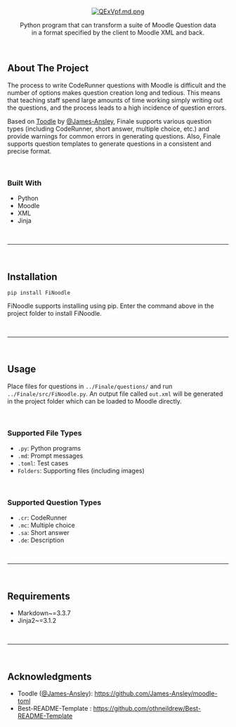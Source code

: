 <!-- TITLE -->
<br />
<div align="center">
  <a href="https://github.com/github_username/repo_name">
    <a href="https://freeimage.host/i/QExVpf"><img src="https://iili.io/QExVpf.md.png" alt="QExVpf.md.png" border="0"></a>
  </a>

  <p align="center">
    Python program that can transform a suite of Moodle Question data 
    <br>
    in a format specified by the client to Moodle XML and back.
  </p>
</div>

<br>

<!-- ABOUT THE PROJECT -->
## About The Project
The process to write CodeRunner questions with Moodle is difficult and the number of options makes question creation long and tedious. This means that teaching staff spend large amounts of time working simply writing out the questions, and the process leads to a high incidence of question errors.

Based on <a href="https://github.com/James-Ansley/moodle-toml">Toodle</a> by <a href="https://github.com/James-Ansley">@James-Ansley</a>, Finale supports various question types (including CodeRunner, short answer, multiple choice, etc.) and provide warnings for common errors in generating questions. Also, Finale supports question templates to generate questions in a consistent and precise format.

<br>

<!-- BUILT WITH -->
### Built With

* Python
* Moodle
* XML
* Jinja

<br>
<hr>
<br>

<!-- INSTALLATION -->
## Installation
```
pip install FiNoodle
```
FiNoodle supports installing using pip. Enter the command above in the project folder to install FiNoodle.

<br>
<hr>
<br>

<!-- USAGE -->
## Usage
Place files for questions in `../Finale/questions/` and run `../Finale/src/FiNoodle.py`. An output file called `out.xml` will be generated in the project folder which can be loaded to Moodle directly.

<br>

### Supported File Types
* `.py`: Python programs
* `.md`: Prompt messages
* `.toml`: Test cases
* `Folders`: Supporting files (including images)

<br>

### Supported Question Types
* `.cr`: CodeRunner
* `.mc`: Multiple choice
* `.sa`: Short answer
* `.de`: Description

<br>
<hr>
<br>



<!-- REQUIREMENTS -->
## Requirements
* Markdown~=3.3.7
* Jinja2~=3.1.2

<br>
<hr>
<br>

<!-- ACKNOWLEDGMENTS -->
## Acknowledgments
* Toodle (<a href="https://github.com/James-Ansley">@James-Ansley</a>): https://github.com/James-Ansley/moodle-toml
* Best-README-Template : https://github.com/othneildrew/Best-README-Template